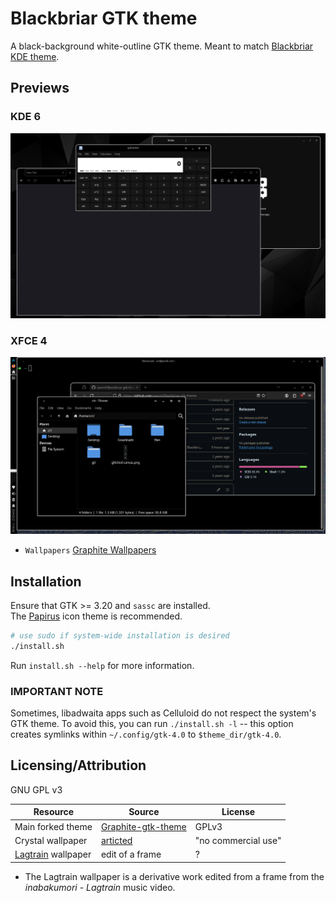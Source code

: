 # Blackbriar GTK theme

A black-background white-outline GTK theme. Meant to match
[Blackbriar KDE theme](https://github.com/swomf/Blackbriar-kde-theme).

## Previews

### KDE 6

![KDE6 preview](kde6-preview.png)

### XFCE 4

![XFCE preview](xfce-preview.png)

- `Wallpapers` [Graphite Wallpapers](/wallpaper)

## Installation

Ensure that GTK >= 3.20 and `sassc` are installed.  
The [Papirus](https://github.com/PapirusDevelopmentTeam/papirus-icon-theme) icon theme is recommended.

```bash
# use sudo if system-wide installation is desired
./install.sh
```

Run `install.sh --help` for more information.

### IMPORTANT NOTE

Sometimes, libadwaita apps such as Celluloid do not
respect the system's GTK theme. To avoid this, you can
run `./install.sh -l` -- this option creates symlinks
within `~/.config/gtk-4.0` to `$theme_dir/gtk-4.0`.

## Licensing/Attribution

GNU GPL v3

| Resource             | Source               | License             |
|----------------------|----------------------|---------------------|
| Main forked theme    | [Graphite-gtk-theme] | GPLv3               |
| Crystal wallpaper    | [articted]           | "no commercial use" |
| [Lagtrain] wallpaper | edit of a frame      | ?                   |

* The Lagtrain wallpaper is a derivative work edited from a
  frame from the *inabakumori - Lagtrain* music video.

[Graphite-gtk-theme]: https://github.com/vinceliuice/Graphite-gtk-theme
[articted]: https://www.behance.net/gallery/10876531/FLATzero-Wallpaper-Pack
[Lagtrain]: https://youtube.com/watch?v=UnIhRpIT7nc
